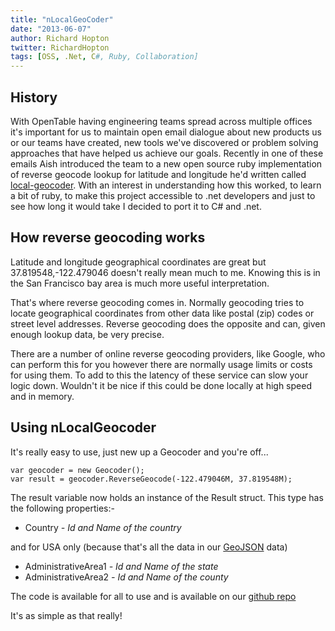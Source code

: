 ```yaml
---
title: "nLocalGeoCoder"
date: "2013-06-07"
author: Richard Hopton
twitter: RichardHopton
tags: [OSS, .Net, C#, Ruby, Collaboration]
---
```


## History

With OpenTable having engineering teams spread across multiple offices it's important for us to maintain open email dialogue about new products us or our teams have created, new tools we've discovered or problem solving approaches that have helped us achieve our goals. Recently in one of these emails Aish introduced the team to a new open source ruby implementation of reverse geocode lookup for latitude and longitude he'd written called [local-geocoder](https://github.com/aishfenton/local-geocoder). With an interest in understanding how this worked, to learn a bit of ruby, to make this project accessible to .net developers and just to see how long it would take I decided to port it to C# and .net.

## How reverse geocoding works

Latitude and longitude geographical coordinates are great but 37.819548,-122.479046 doesn't really mean much to me. Knowing this is in the San Francisco bay area is much more useful interpretation.

That's where reverse geocoding comes in. Normally geocoding tries to locate geographical coordinates from other data like postal (zip) codes or street level addresses. Reverse geocoding does the opposite and can, given enough lookup data, be very precise.

There are a number of online reverse geocoding providers, like Google, who can perform this for you however there are normally usage limits or costs for using them. To add to this the latency of these service can slow your logic down. Wouldn't it be nice if this could be done locally at high speed and in memory.

## Using nLocalGeocoder

It's really easy to use, just new up a Geocoder and you're off...

    var geocoder = new Geocoder();
    var result = geocoder.ReverseGeocode(-122.479046M, 37.819548M);

The result variable now holds an instance of the Result struct. This type has the following properties:-

- Country _- Id and Name of the country_

and for USA only (because that's all the data in our [GeoJSON](http://www.geojson.org) data)

- AdministrativeArea1 _- Id and Name of the state_
- AdministrativeArea2 _- Id and Name of the county_

The code is available for all to use and is available on our [github repo](https://github.com/opentable/nLocalGeocoder)

It's as simple as that really!
